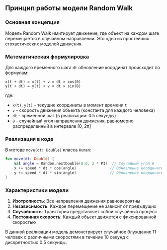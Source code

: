 ## Принцип работы модели Random Walk

### Основная концепция
Модель Random Walk имитирует движение, где объект на каждом шаге перемещается в случайном направлении. Это одна из простейших стохастических моделей движения.

### Математическая формулировка

Для каждого временного шага `dt` обновление координат происходит по формулам:

```
x(t + dt) = x(t) + v × dt × cos(θ)
y(t + dt) = y(t) + v × dt × sin(θ)
```

где:
- `x(t)`, `y(t)` - текущие координаты в момент времени `t`
- `v` - скорость движения объекта (константа для каждого человека)
- `dt` - временной шаг (в реализации: 0.5 секунды)
- `θ` - случайный угол направления движения, равномерно распределенный в интервале [0, 2π]

### Реализация в коде

В методе `move(dt: Double)` класса `Human`:
```kotlin
fun move(dt: Double) {
    val angle = Random.nextDouble(0.0, 2 * PI)  // Случайный угол θ
    x += speed * dt * cos(angle)               // Обновление координаты x
    y += speed * dt * sin(angle)               // Обновление координаты y
}
```

### Характеристики модели

1. **Изотропность**: Все направления движения равновероятны
2. **Независимость**: Каждое перемещение не зависит от предыдущих
3. **Случайность**: Траектория представляет собой случайный процесс
4. **Постоянная скорость**: Каждый объект движется с фиксированной скоростью

В данной реализации модель демонстрирует случайное блуждание 11 человек с различными скоростями в течение 10 секунд с дискретностью 0.5 секунды.

